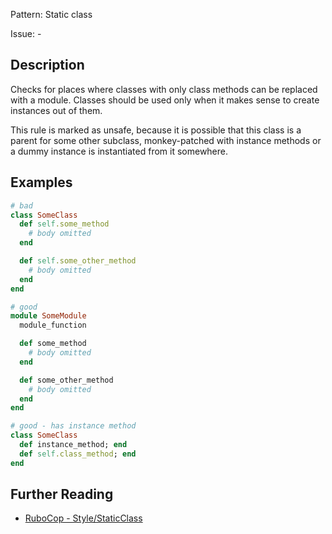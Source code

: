 Pattern: Static class

Issue: -

## Description

Checks for places where classes with only class methods can be replaced with a module. Classes should be used only when it makes sense to create instances out of them.

This rule is marked as unsafe, because it is possible that this class is a parent for some other subclass, monkey-patched with instance methods or a dummy instance is instantiated from it somewhere.

## Examples

```ruby
# bad
class SomeClass
  def self.some_method
    # body omitted
  end

  def self.some_other_method
    # body omitted
  end
end

# good
module SomeModule
  module_function

  def some_method
    # body omitted
  end

  def some_other_method
    # body omitted
  end
end

# good - has instance method
class SomeClass
  def instance_method; end
  def self.class_method; end
end
```

## Further Reading

* [RuboCop - Style/StaticClass](https://docs.rubocop.org/rubocop/cops_style.html#stylestaticclass)
